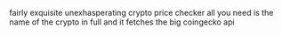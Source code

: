 fairly exquisite unexhasperating crypto price checker all you need is the name of the crypto in full and it fetches the big coingecko api

